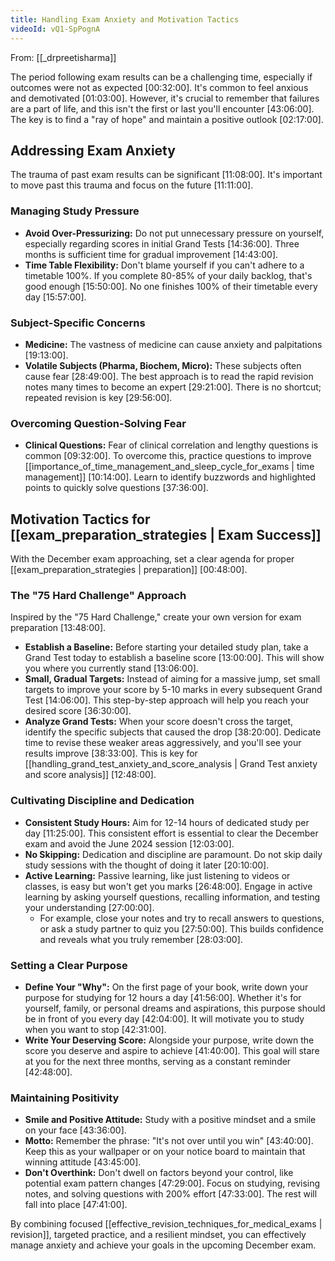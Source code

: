```yaml
---
title: Handling Exam Anxiety and Motivation Tactics
videoId: vQ1-SpPognA
---
```


From: [[_drpreetisharma]] <br/> 

The period following exam results can be a challenging time, especially if outcomes were not as expected <a class="yt-timestamp" data-t="00:32:00">[00:32:00]</a>. It's common to feel anxious and demotivated <a class="yt-timestamp" data-t="01:03:00">[01:03:00]</a>. However, it's crucial to remember that failures are a part of life, and this isn't the first or last you'll encounter <a class="yt-timestamp" data-t="43:06:00">[43:06:00]</a>. The key is to find a "ray of hope" and maintain a positive outlook <a class="yt-timestamp" data-t="02:17:00">[02:17:00]</a>.

## Addressing Exam Anxiety

The trauma of past exam results can be significant <a class="yt-timestamp" data-t="11:08:00">[11:08:00]</a>. It's important to move past this trauma and focus on the future <a class="yt-timestamp" data-t="11:11:00">[11:11:00]</a>.

### Managing Study Pressure

*   **Avoid Over-Pressurizing:** Do not put unnecessary pressure on yourself, especially regarding scores in initial Grand Tests <a class="yt-timestamp" data-t="14:36:00">[14:36:00]</a>. Three months is sufficient time for gradual improvement <a class="yt-timestamp" data-t="14:43:00">[14:43:00]</a>.
*   **Time Table Flexibility:** Don't blame yourself if you can't adhere to a timetable 100%. If you complete 80-85% of your daily backlog, that's good enough <a class="yt-timestamp" data-t="15:50:00">[15:50:00]</a>. No one finishes 100% of their timetable every day <a class="yt-timestamp" data-t="15:57:00">[15:57:00]</a>.

### Subject-Specific Concerns

*   **Medicine:** The vastness of medicine can cause anxiety and palpitations <a class="yt-timestamp" data-t="19:13:00">[19:13:00]</a>.
*   **Volatile Subjects (Pharma, Biochem, Micro):** These subjects often cause fear <a class="yt-timestamp" data-t="28:49:00">[28:49:00]</a>. The best approach is to read the rapid revision notes many times to become an expert <a class="yt-timestamp" data-t="29:21:00">[29:21:00]</a>. There is no shortcut; repeated revision is key <a class="yt-timestamp" data-t="29:56:00">[29:56:00]</a>.

### Overcoming Question-Solving Fear

*   **Clinical Questions:** Fear of clinical correlation and lengthy questions is common <a class="yt-timestamp" data-t="09:32:00">[09:32:00]</a>. To overcome this, practice questions to improve [[importance_of_time_management_and_sleep_cycle_for_exams | time management]] <a class="yt-timestamp" data-t="10:14:00">[10:14:00]</a>. Learn to identify buzzwords and highlighted points to quickly solve questions <a class="yt-timestamp" data-t="37:36:00">[37:36:00]</a>.

## Motivation Tactics for [[exam_preparation_strategies | Exam Success]]

With the December exam approaching, set a clear agenda for proper [[exam_preparation_strategies | preparation]] <a class="yt-timestamp" data-t="00:48:00">[00:48:00]</a>.

### The "75 Hard Challenge" Approach

Inspired by the "75 Hard Challenge," create your own version for exam preparation <a class="yt-timestamp" data-t="13:48:00">[13:48:00]</a>.

*   **Establish a Baseline:** Before starting your detailed study plan, take a Grand Test today to establish a baseline score <a class="yt-timestamp" data-t="13:00:00">[13:00:00]</a>. This will show you where you currently stand <a class="yt-timestamp" data-t="13:06:00">[13:06:00]</a>.
*   **Small, Gradual Targets:** Instead of aiming for a massive jump, set small targets to improve your score by 5-10 marks in every subsequent Grand Test <a class="yt-timestamp" data-t="14:06:00">[14:06:00]</a>. This step-by-step approach will help you reach your desired score <a class="yt-timestamp" data-t="36:30:00">[36:30:00]</a>.
*   **Analyze Grand Tests:** When your score doesn't cross the target, identify the specific subjects that caused the drop <a class="yt-timestamp" data-t="38:20:00">[38:20:00]</a>. Dedicate time to revise these weaker areas aggressively, and you'll see your results improve <a class="yt-timestamp" data-t="38:33:00">[38:33:00]</a>. This is key for [[handling_grand_test_anxiety_and_score_analysis | Grand Test anxiety and score analysis]] <a class="yt-timestamp" data-t="12:48:00">[12:48:00]</a>.

### Cultivating Discipline and Dedication

*   **Consistent Study Hours:** Aim for 12-14 hours of dedicated study per day <a class="yt-timestamp" data-t="11:25:00">[11:25:00]</a>. This consistent effort is essential to clear the December exam and avoid the June 2024 session <a class="yt-timestamp" data-t="12:03:00">[12:03:00]</a>.
*   **No Skipping:** Dedication and discipline are paramount. Do not skip daily study sessions with the thought of doing it later <a class="yt-timestamp" data-t="20:10:00">[20:10:00]</a>.
*   **Active Learning:** Passive learning, like just listening to videos or classes, is easy but won't get you marks <a class="yt-timestamp" data-t="26:48:00">[26:48:00]</a>. Engage in active learning by asking yourself questions, recalling information, and testing your understanding <a class="yt-timestamp" data-t="27:00:00">[27:00:00]</a>.
    *   For example, close your notes and try to recall answers to questions, or ask a study partner to quiz you <a class="yt-timestamp" data-t="27:50:00">[27:50:00]</a>. This builds confidence and reveals what you truly remember <a class="yt-timestamp" data-t="28:03:00">[28:03:00]</a>.

### Setting a Clear Purpose

*   **Define Your "Why":** On the first page of your book, write down your purpose for studying for 12 hours a day <a class="yt-timestamp" data-t="41:56:00">[41:56:00]</a>. Whether it's for yourself, family, or personal dreams and aspirations, this purpose should be in front of you every day <a class="yt-timestamp" data-t="42:04:00">[42:04:00]</a>. It will motivate you to study when you want to stop <a class="yt-timestamp" data-t="42:31:00">[42:31:00]</a>.
*   **Write Your Deserving Score:** Alongside your purpose, write down the score you deserve and aspire to achieve <a class="yt-timestamp" data-t="41:40:00">[41:40:00]</a>. This goal will stare at you for the next three months, serving as a constant reminder <a class="yt-timestamp" data-t="42:48:00">[42:48:00]</a>.

### Maintaining Positivity

*   **Smile and Positive Attitude:** Study with a positive mindset and a smile on your face <a class="yt-timestamp" data-t="43:36:00">[43:36:00]</a>.
*   **Motto:** Remember the phrase: "It's not over until you win" <a class="yt-timestamp" data-t="43:40:00">[43:40:00]</a>. Keep this as your wallpaper or on your notice board to maintain that winning attitude <a class="yt-timestamp" data-t="43:45:00">[43:45:00]</a>.
*   **Don't Overthink:** Don't dwell on factors beyond your control, like potential exam pattern changes <a class="yt-timestamp" data-t="47:29:00">[47:29:00]</a>. Focus on studying, revising notes, and solving questions with 200% effort <a class="yt-timestamp" data-t="47:33:00">[47:33:00]</a>. The rest will fall into place <a class="yt-timestamp" data-t="47:41:00">[47:41:00]</a>.

By combining focused [[effective_revision_techniques_for_medical_exams | revision]], targeted practice, and a resilient mindset, you can effectively manage anxiety and achieve your goals in the upcoming December exam.